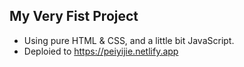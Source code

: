 ## My Very Fist Project
- Using pure HTML & CSS, and a little bit JavaScript.
- Deploied to https://peiyijie.netlify.app
